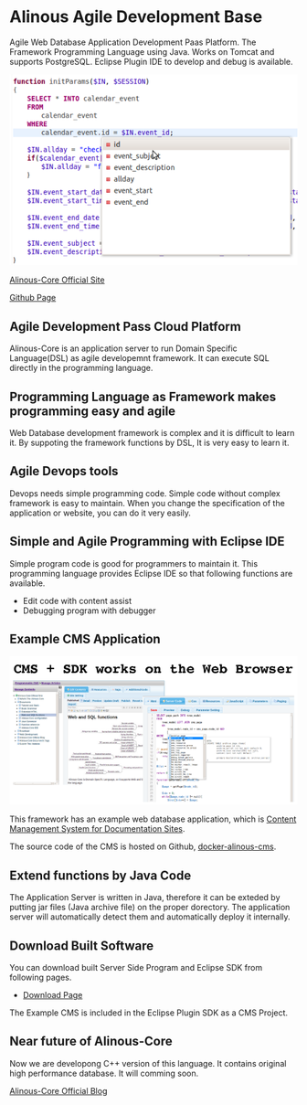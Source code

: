 # Alinous Agile Development Base
Agile Web Database Application Development Paas Platform. The Framework Programming Language using Java. Works on Tomcat and supports PostgreSQL. Eclipse Plugin IDE to develop and debug is available.

![Web Database Programming](pgimage.png)


[Alinous-Core Official Site](https://wwww.alinous.org)

[Github Page](https://alinous-core.github.io/alinous-agile-base/)

## Agile Development Pass Cloud Platform

Alinous-Core is an application server to run Domain Specific Language(DSL) as agile developemnt framework. It can execute SQL directly in the programming language.

## Programming Language as Framework makes programming easy and agile
Web Database development framework is complex and it is difficult to learn it. By suppoting the framework functions by DSL, It is very easy to learn it.

## Agile Devops tools
Devops needs simple programming code. Simple code without complex framework is easy to maintain.
When you change the specification of the application or website, you can do it very easily.

## Simple and Agile Programming with Eclipse IDE
Simple program code is good for programmers to maintain it. This programming language provides Eclipse IDE so that following functions are available.

- Edit code with content assist
- Debugging program with debugger

## Example CMS Application

![Web Database Programming](cmsimage.png)

This framework has an example web database application, which is [Content Management System for Documentation Sites](https://www.alinous.org/document-cms/).

The source code of the CMS is hosted on Github, [docker-alinous-cms](https://github.com/alinous-core/docker-alinous-cms).

## Extend functions by Java Code
The Application Server is written in Java, therefore it can be exteded by putting jar files (Java archive file) on the proper dorectory.
The application server will automatically detect them and automatically deploy it internally.

## Download Built Software
You can download built Server Side Program and Eclipse SDK from following pages.

 - [Download Page](https://www.alinous.org/documents/downloads/)

The Example CMS is included in the Eclipse Plugin SDK as a CMS Project.

## Near future of Alinous-Core
Now we are developong C++ version of this language. It contains original high performance database. It will comming soon.

[Alinous-Core Official Blog](https://wwww.alinous.org/blog/)


